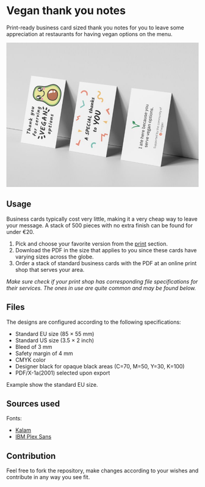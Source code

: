 # Vegan thank you notes
Print-ready business card sized thank you notes for you to leave some appreciation at restaurants for having vegan options on the menu.

![Mockup](meta/mockup-small.jpg)

## Usage

Business cards typically cost very little, making it a very cheap way to leave your message. A stack of 500 pieces with no extra finish can be found for under €20.

1. Pick and choose your favorite version from the [print](print) section.
2. Download the PDF in the size that applies to you since these cards have varying sizes across the globe.
3. Order a stack of standard business cards with the PDF at an online print shop that serves your area.

*Make sure check if your print shop has corresponding file specifications for their services. The ones in use are quite common and may be found below.*

## Files

The designs are configured according to the following specifications:

- Standard EU size (85 × 55 mm)
- Standard US size (3.5 × 2 inch)
- Bleed of 3 mm
- Safety margin of 4 mm
- CMYK color
- Designer black for opaque black areas (C=70, M=50, Y=30, K=100)
- PDF/X-1a(2001) selected upon export

Example show the standard EU size.

## Sources used

Fonts:

- [Kalam](https://fonts.google.com/specimen/Kalam)
- [IBM Plex Sans](https://fonts.google.com/specimen/IBM+Plex+Sans)

## Contribution

Feel free to fork the repository, make changes according to your wishes and contribute in any way you see fit.
